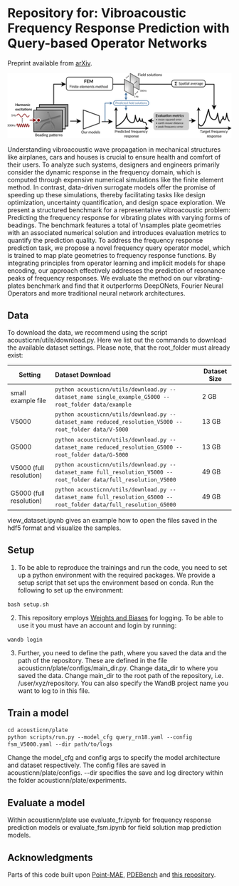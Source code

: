 # Repository for: Vibroacoustic Frequency Response Prediction with Query-based Operator Networks
Preprint available from [arXiv](https://arxiv.org/abs/2310.05469).

![Methods image](readme_figure.png?raw=true "Title")

Understanding vibroacoustic wave propagation in mechanical structures like airplanes, cars and houses is crucial to ensure health and comfort of their users. To analyze such systems, designers and engineers primarily consider the dynamic response in the frequency domain, which is computed through expensive numerical simulations like the finite element method. In contrast, data-driven surrogate models offer the promise of speeding up these simulations, thereby facilitating tasks like design optimization, uncertainty quantification, and design space exploration. We present a structured benchmark for a representative vibroacoustic problem: Predicting the frequency response for vibrating plates with varying forms of beadings. The benchmark features a total of \nsamples plate geometries with an associated numerical solution and introduces evaluation metrics to quantify the prediction quality. 
To address the frequency response prediction task, we propose a novel frequency query operator model, which is trained to map plate geometries to frequency response functions. By integrating principles from operator learning and implicit models for shape encoding, our approach effectively addresses the prediction of resonance peaks of frequency responses. We evaluate the method on our vibrating-plates benchmark and find that it outperforms DeepONets, Fourier Neural Operators and more traditional neural network architectures.


## Data

To download the data, we recommend using the script acousticnn/utils/download.py. Here we list out the commands to download the available dataset settings. Please note, that the root_folder must already exist:

| Setting        | Dataset Download                                             | Dataset Size |
| ----------- | :----------------------------------------------------------- | ------------ |
| small example file   | ```python acousticnn/utils/download.py --dataset_name single_example_G5000 --root_folder data/example``` | 2 GB        |
| V5000   | ```python acousticnn/utils/download.py --dataset_name reduced_resolution_V5000 --root_folder data/V-5000``` | 13 GB        |
| G5000   | ```python acousticnn/utils/download.py --dataset_name reduced_resolution_G5000 --root_folder data/G-5000``` | 13 GB        |
| V5000 (full resolution)   | ```python acousticnn/utils/download.py --dataset_name full_resolution_V5000 --root_folder data/full_resolution_V5000``` | 49 GB        |
| G5000 (full resolution)   | ```python acousticnn/utils/download.py --dataset_name full_resolution_G5000 --root_folder data/full_resolution_G5000``` | 49 GB        |


view_dataset.ipynb gives an example how to open the files saved in the hdf5 format and visualize the samples.


## Setup

1. To be able to reproduce the trainings and run the code, you need to set up a python environment with the required packages. We provide a setup script that set ups the environment based on conda. Run the following to set up the environment:

``
bash setup.sh
``

2. This repository employs [Weights and Biases](https://wandb.ai/) for logging. To be able to use it you must have an account and login by running:

``
wandb login
``

3. Further, you need to define the path, where you saved the data and the path of the repository. These are defined in the file  acousticnn/plate/configs/main_dir.py. Change data_dir to where you saved the data. Change main_dir to the root path of the repository, i.e. /user/xyz/repository. You can also specify the WandB project name you want to log to in this file.


## Train a model 

```
cd acousticnn/plate
python scripts/run.py --model_cfg query_rn18.yaml --config fsm_V5000.yaml --dir path/to/logs
```

Change the model_cfg and config args to specify the model architecture and dataset respectively. The config files are saved in acousticnn/plate/configs. --dir specifies the save and log directory within the folder acousticnn/plate/experiments.


## Evaluate a model 

Within acousticnn/plate use evaluate_fr.ipynb for frequency response prediction models or evaluate_fsm.ipynb for field solution map prediction models. 


## Acknowledgments

Parts of this code built upon [Point-MAE](https://github.com/Pang-Yatian/Point-MAE), [PDEBench](https://github.com/pdebench/PDEBench) and [this repository](https://github.com/dome272/Diffusion-Models-pytorch). 
